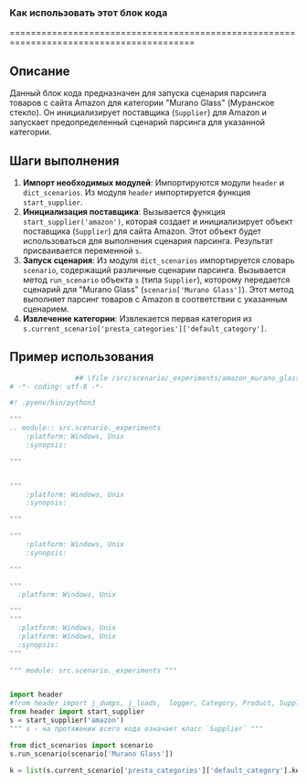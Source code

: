 ### Как использовать этот блок кода
=========================================================================================

Описание
-------------------------
Данный блок кода предназначен для запуска сценария парсинга товаров с сайта Amazon для категории "Murano Glass" (Муранское стекло). Он инициализирует поставщика (`Supplier`) для Amazon и запускает предопределенный сценарий парсинга для указанной категории.

Шаги выполнения
-------------------------
1. **Импорт необходимых модулей**: Импортируются модули `header` и `dict_scenarios`. Из модуля `header` импортируется функция `start_supplier`.
2. **Инициализация поставщика**: Вызывается функция `start_supplier('amazon')`, которая создает и инициализирует объект поставщика (`Supplier`) для сайта Amazon. Этот объект будет использоваться для выполнения сценария парсинга. Результат присваивается переменной `s`.
3. **Запуск сценария**: Из модуля `dict_scenarios` импортируется словарь `scenario`, содержащий различные сценарии парсинга. Вызывается метод `run_scenario` объекта `s` (типа `Supplier`), которому передается сценарий для "Murano Glass" (`scenario['Murano Glass']`). Этот метод выполняет парсинг товаров с Amazon в соответствии с указанным сценарием.
4. **Извлечение категории**: Извлекается первая категория из `s.current_scenario['presta_categories']['default_category']`.

Пример использования
-------------------------

```python
                ## \file /src/scenario/_experiments/amazon_murano_glass.py
# -*- coding: utf-8 -*-

#! .pyenv/bin/python3

"""
.. module:: src.scenario._experiments 
	:platform: Windows, Unix
	:synopsis:

"""


"""
	:platform: Windows, Unix
	:synopsis:

"""

"""
	:platform: Windows, Unix
	:synopsis:

"""

"""
  :platform: Windows, Unix

"""
"""
  :platform: Windows, Unix
  :platform: Windows, Unix
  :synopsis:
"""
  
""" module: src.scenario._experiments """


import header
#from header import j_dumps, j_loads,  logger, Category, Product, Supplier, gs, start_supplier
from header import start_supplier
s = start_supplier('amazon')
""" s - на протяжении всего кода означает класс `Supplier` """

from dict_scenarios import scenario
s.run_scenario(scenario['Murano Glass'])

k = list(s.current_scenario['presta_categories']['default_category'].keys())[0]
